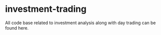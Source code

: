 # investment-trading
All code base related to investment analysis along with day trading can be found here.
